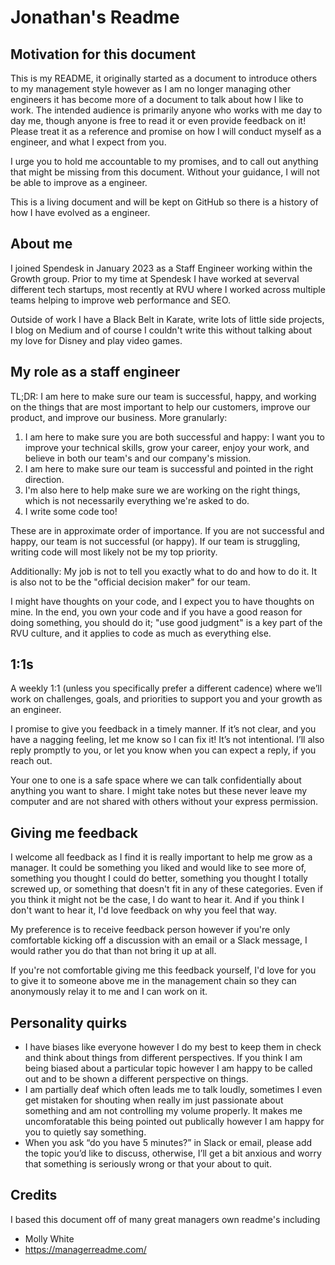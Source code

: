 # Jonathan's Readme

## Motivation for this document

This is my README, it originally started as a document to introduce others to my management style however as I am no longer managing other engineers it has become more of a document to talk about how I like to work. The intended audience is primarily anyone who works with me day to day me, though anyone is free to read it or even provide feedback on it! Please treat it as a reference and promise on how I will conduct myself as a engineer, and what I expect from you.

I urge you to hold me accountable to my promises, and to call out anything that might be missing from this document. Without your guidance, I will not be able to improve as a engineer.

This is a living document and will be kept on GitHub so there is a history of how I have evolved as a engineer.

## About me

I joined Spendesk in January 2023 as a Staff Engineer working within the Growth group. Prior to my time at Spendesk I have worked at severval different tech startups, most recently at RVU where I worked across multiple teams helping to improve web performance and SEO.

Outside of work I have a Black Belt in Karate, write lots of little side projects, I blog on Medium and of course I couldn't write this without talking about my love for Disney and play video games.

## My role as a staff engineer

TL;DR: I am here to make sure our team is successful, happy, and working on the things that are most important to help our customers, improve our product, and improve our business. More granularly:

1. I am here to make sure you are both successful and happy: I want you to improve your technical skills, grow your career, enjoy your work, and believe in both our team's and our company's mission.
1. I am here to make sure our team is successful and pointed in the right direction. 
1. I'm also here to help make sure we are working on the right things, which is not necessarily everything we're asked to do.
1. I write some code too!

These are in approximate order of importance. If you are not successful and happy, our team is not successful (or happy). If our team is struggling, writing code will most likely not be my top priority.

Additionally: My job is not to tell you exactly what to do and how to do it. It is also not to be the "official decision maker" for our team.

I might have thoughts on your code, and I expect you to have thoughts on mine. In the end, you own your code and if you have a good reason for doing something, you should do it; "use good judgment" is a key part of the RVU culture, and it applies to code as much as everything else.

## 1:1s
A weekly 1:1 (unless you specifically prefer a different cadence) where we’ll work on challenges, goals, and priorities to support you and your growth as an engineer.

I promise to give you feedback in a timely manner. If it’s not clear, and you have a nagging feeling, let me know so I can fix it! It’s not intentional. I’ll also reply promptly to you, or let you know when you can expect a reply, if you reach out.

Your one to one is a safe space where we can talk confidentially about anything you want to share. I might take notes but these never leave my computer and are not shared with others without your express permission.

## Giving me feedback

I welcome all feedback as I find it is really important to help me grow as a manager. It could be something you liked and would like to see more of, something you thought I could do better, something you thought I totally screwed up, or something that doesn't fit in any of these categories. Even if you think it might not be the case, I do want to hear it. And if you think I don't want to hear it, I'd love feedback on why you feel that way.

My preference is to receive feedback person however if you're only comfortable kicking off a discussion with an email or a Slack message, I would rather you do that than not bring it up at all.

If you're not comfortable giving me this feedback yourself, I'd love for you to give it to someone above me in the management chain so they can anonymously relay it to me and I can work on it.

## Personality quirks

* I have biases like everyone however I do my best to keep them in check and think about things from different perspectives. If you think I am being biased about a particular topic however I am happy to be called out and to be shown a different perspective on things.
* I am partially deaf which often leads me to talk loudly, sometimes I even get mistaken for shouting when really im just passionate about something and am not controlling my volume properly. It makes me uncomforatable this being pointed out publically however I am happy for you to quietly say something.
* When you ask “do you have 5 minutes?” in Slack or email, please add the topic you’d like to discuss, otherwise, I’ll get a bit anxious and worry that something is seriously wrong or that your about to quit.


## Credits

I based this document off of many great managers own readme's including
* Molly White 
* https://managerreadme.com/
